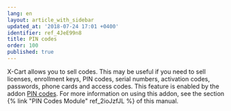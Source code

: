 ```yaml
---
lang: en
layout: article_with_sidebar
updated_at: '2018-07-24 17:01 +0400'
identifier: ref_4JeE99n8
title: PIN codes
order: 100
published: true
---
```

X-Cart allows you to sell codes. This may be useful if you need to sell licenses, enrollment keys, PIN codes, serial numbers, activation codes, passwords, phone cards and access codes. This feature is enabled by the addon [PIN codes](https://market.x-cart.com/addons/pin-codes.html). For more information on using this addon, see the section {% link "PIN Codes Module" ref_2ioJzfJL %} of this manual.
